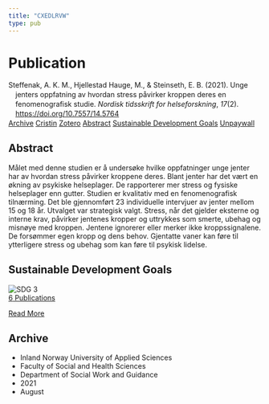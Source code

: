 ```yaml
---
title: "CXEDLRVW"
type: pub
---
```

<h1>Publication</h1>
<article id="csl-bib-container-CXEDLRVW" class="csl-bib-container">
  <div class="csl-bib-body" style="line-height: 1.35; padding-left: 1em; text-indent:-1em;">
  <div class="csl-entry">Steffenak, A. K. M., Hjellestad Hauge, M., &amp; Steinseth, E. B. (2021). Unge jenters oppfatning av hvordan stress p&#xE5;virker kroppen deres en fenomenografisk studie. <i>Nordisk tidsskrift for helseforskning</i>, <i>17</i>(2). <a href="https://doi.org/10.7557/14.5764">https://doi.org/10.7557/14.5764</a></div>
</div>
  <div class="csl-bib-buttons">
    <a href="#taxonomy-article-CXEDLRVW" class="csl-bib-button">Archive</a>
    <a href="https://app.cristin.no/results/show.jsf?id=1929230" alt="Cristin URL" class="csl-bib-button">Cristin</a>
    <a href="http://zotero.org/groups/5402882/items/CXEDLRVW" alt="Zotero URL" class="csl-bib-button">Zotero</a>
    <a href="#abstract-article-CXEDLRVW" class="csl-bib-button">Abstract</a>
    <a href="#sdg-article-CXEDLRVW" class="csl-bib-button">Sustainable Development Goals</a>
    <a href="https://septentrio.uit.no/index.php/helseforsk/article/download/5764/5798" class="csl-bib-button">Unpaywall</a>
  </div>
  <div id="csl-bib-meta-container-CXEDLRVW"></div>
</article>
<div id="csl-bib-meta-CXEDLRVW" class="csl-bib-meta">
  <article id="abstract-article-CXEDLRVW" class="abstract-article">
    <h1>Abstract</h1>
    Målet med denne studien er å undersøke hvilke oppfatninger unge jenter har av hvordan stress påvirker kroppene deres. Blant jenter har det vært en økning av psykiske helseplager. De rapporterer mer stress og fysiske helseplager enn gutter. Studien er kvalitativ med en fenomenografisk tilnærming. Det ble gjennomført 23 individuelle intervjuer av jenter mellom 15 og 18 år. Utvalget var strategisk valgt. Stress, når det gjelder eksterne og interne krav, påvirker jentenes kropper og uttrykkes som smerte, ubehag og misnøye med kroppen. Jentene ignorerer eller merker ikke kroppssignalene. De forsømmer egen kropp og dens behov. Gjentatte vaner kan føre til ytterligere stress og ubehag som kan føre til psykisk lidelse.
  </article>
  <article id="sdg-article-CXEDLRVW" class="sdg-article">
    <h1>Sustainable Development Goals</h1>
    <div class="sdg-container"><div id="sdg3" class="sdg"> <img src="{{< params subfolder >}}images/sdg/sdg03_en.png" class="image" alt="SDG 3"> <div class="sdg-overlay"> <a href="{{< params subfolder >}}en/archive/?sdg=3#archive" class="sdg-publication-count"><span>6</span> Publications</a> <p><a href="https://sdgs.un.org/goals/goal3" class="sdg-read-more">Read More</a></p> </div> </div></div>
  </article>
  <article id="taxonomy-article-CXEDLRVW" class="taxonomy-article">
    <h1>Archive</h1>
    <ul>
      <li>Inland Norway University of Applied Sciences</li>
      <li>Faculty of Social and Health Sciences</li>
      <li>Department of Social Work and Guidance</li>
      <li>2021</li>
      <li>August</li>
    </ul>
  </article>
</div>
